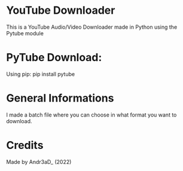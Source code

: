 # YouTube Downloader
This is a YouTube Audio/Video Downloader made in Python using the Pytube module

# PyTube Download:
  Using pip:
    pip install pytube
    
# General Informations
I made a batch file where you can choose in what format you want to download.

# Credits
Made by Andr3aD_ (2022)
